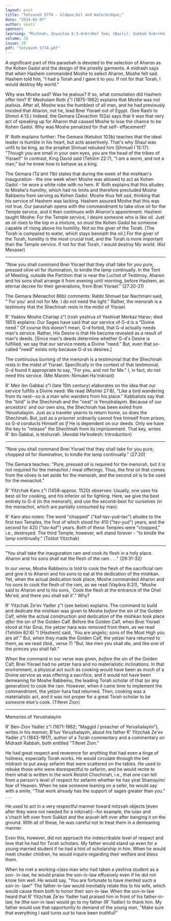 ```yaml
---
layout: post
title: "Tetzaveh 5774 - &ldquo;Oil and Water&rdquo;"
date: "2014-02-07"
author: skatz
sponsor: 
learning: "Mishnah: Zevachim 6:3-4<br>Daf Yomi (Bavli): Sukkah 5<br>Halachah: Mishnah Berurah 331:2-4"
volume: 28
issue: 20
pdf: "Tetzaveh 5774.pdf"
---
```


A significant part of this parashah is devoted to the selection of Aharon as the Kohen Gadol and the design of the priestly garments. A midrash says that when Hashem commanded Moshe to select Aharon, Moshe felt sad. Hashem told him, "I had a Torah and I gave it to you. If not for that Torah, I would destroy My world."

Why was Moshe sad? Was he jealous? If so, what consolation did Hashem offer him? R' Meshulam Roth z"l (1875-1962) explains that Moshe was not jealous. After all, Moshe was the humblest of all men, and he had previously insisted that Aharon, not he, lead Bnei Yisrael out of Egypt. (See Rashi to Shmot 4:13.) Indeed, the Gemara (Zevachim 102a) says that it was that very act of speaking up for Aharon that caused Moshe to lose the chance to be Kohen Gadol. Why was Moshe penalized for that self- effacement?

R' Roth explains further: The Gemara (Ketubot 103b) teaches that the ideal leader is humble in his heart, but acts assertively. That's why Shaul was unfit to be king, as the prophet Shmuel rebuked him (Shmuel I 15:17): "Though you are small in your own eyes, you are the head of the tribes of Yisrael!" In contrast, King David said (Tehilim 22:7), "I am a worm, and not a man," but he knew how to behave as a king.

The Gemara (Ta'anit 11b) states that during the week of the mishkan's inauguration - the one week when Moshe was allowed to act as Kohen Gadol - he wore a white robe with no hem. R' Roth explains that this alludes to Moshe's humility, which had no limits and therefore precluded Moshe Rabbeinu from serving as Kohen Gadol. Moshe thus felt sad, thinking that his service of Hashem was lacking. Hashem assured Moshe that this was not true. Our parashah opens with the commandment to take olive oil for the Temple service, and it then continues with Aharon's appointment. Hashem taught Moshe: For the Temple service, I desire someone who is like oil. Just as oil rises to the top in a mixture, so must the Kohen Gadol be someone capable of rising above his humility. Not so the giver of the Torah. \[The Torah is compared to water, which stays beneath the oil.\] For the giver of the Torah, humility is the most crucial trait, and the Torah is more important than the Temple service. If not for that Torah, I would destroy My world. (Kol Mevaser)

********

"Now you shall command Bnei Yisrael that they shall take for *you* pure, pressed olive oil for illumination, to kindle the lamp continually. In the Tent of Meeting, outside the Partition that is near the Luchot of Testimoy, Aharon and his sons shall arrange it from evening until morning, before Hashem, an eternal decree for their generations, from Bnei Yisrael." (27:20-21)

The Gemara (Menachot 86b) comments: Rabbi Shmuel bar Nachmani said, "`For you' and not for Me. I do not need the light." Rather, the menorah is a testimony that the Shechinah rests in the midst of Yisrael.

R' Yaakov Moshe Charlap z"l (rosh yeshiva of Yeshivat Merkaz Harav; died 1951) explains: Our Sages have said that our service of G-d is a "Divine need." Of course this doesn't mean, G-d forbid, that G-d actually needs man's service. Rather, His Desire is that He become revealed as a result of man's deeds. \[Since man's deeds determine whether G-d's Desire is fulfilled, we say that our service meets a Divine "need." But, even that so-called "need" exists only because G-d so desires.\]

The continuous burning of the menorah is a testimonial that the Shechinah rests in the midst of Yisrael. Specifically in the context of that testimonial, G-d found it appropriate to say, "For you, and not for Me." I, in fact, do not need this service. (Mei Marom: Nimukei Ha'mikraot)

 R' Meir ibn Gabbai z"l (late 15th century) elaborates on the idea that our service fulfills a Divine need: We read (Mishlei 27:8), "Like a bird wandering from its nest--so is a man who wanders from his place." Kabbalists say that the "bird" is the Shechinah and the "nest" is Yerushalayim. Because of our ancestors' and our own sins, the Shechinah has been exiled from Yerushalayim. Just as a traveler yearns to return home, so does the Shechinah. But, just as a prisoner ordinarily cannot free himself from prison, so G-d conducts Himself *as if* He is dependent on our deeds. Only we have the key to "release" the Shechinah from its imprisonment. That key, writes R' ibn Gabbai, is teshuvah. (Avodat Ha'kodesh: Introduction)

********

"Now you shall command Bnei Yisrael that they shall take for you pure, chopped oil for illumination, to kindle the lamp continually." (27:20)

The Gemara teaches: "Pure, pressed oil is required for the menorah, but it is not required for the menachot / meal offerings. Thus, the first oil that comes from the olives is set aside for the menorah, and the second oil is to be used for the menachot."

R' Yitzchak Karo z"l (1458-approx. 1520) observes: Usually, one uses his best oil for cooking, and his inferior oil for lighting. Here, we give the best entirely to G-d (in the menorah), and use the second-best for ourselves (in the menachot, which are partially consumed by man).

R' Karo also notes: The word "chopped" ("kaf-tav-yud-tav") alludes to the first two Temples, the first of which stood for 410 ("tav-yud") years, and the second for 420 ("tav-kaf") years. Both of these Temples were "chopped," i.e., destroyed. The third Temple, however, will stand forever - "to kindle the lamp continually." (Toldot Yitzchak)

********

"You shall take the inauguration ram and cook its flesh in a holy place. Aharon and his sons shall eat the flesh of the ram . . ." (29:31-32)

In our verse, Moshe Rabbeinu is told to cook the flesh of the sacrificial ram and give it to Aharon and his sons to eat at the dedication of the mishkan. Yet, when the actual dedication took place, Moshe commanded Aharon and his sons to cook the flesh of the ram, as we read (Vayikra 8:31), "Moshe said to Aharon and to his sons, `Cook the flesh at the entrance of the Ohel Mo'ed, and there you shall eat it'." Why?

R' Yitzchak Ze'ev Yadler z"l (see below) explains: The command to build and dedicate the mishkan was given to Moshe *before* the sin of the Golden Calf, while the actual construction and dedication of the mishkan took place *after* the sin of the Golden Calf. Before the Golden Calf, when Bnei Yisrael stood at Har Sinai, the yetzer hara was removed from them, as we read (Tehilim 82:6) "I \[Hashem\] said, `You are angelic; sons of the Most High you are all'." But, when they made the Golden Calf, the yetzer hara returned to them, as we read (ibid., verse 7) "But, like men you shall die, and like one of the princes you shall fall."

When the command in our verse was given, *before* the sin of the Golden Calf, Bnei Yisrael had no yetzer hara and no materialistic inclinations. In that environment, a physical act such as cooking would have been as much of a Divine service as was offering a sacrifice, and it would not have been demeaning for Moshe Rabbeinu, the leading Torah scholar of that (or any generation) to cook the ram. However, when it came time to implement the commandment, the yetzer hara had returned. Then, cooking was a materialistic act, and it was not proper for a great Torah scholar to be someone else's cook. (Tiferet Zion)

********

Memories of Yerushalayim

R' Ben-Zion Yadler z"l (1871-1962; "Maggid / preacher of Yerushalayim"), writes in his memoir, B'tuv Yerushalayim, about his father R' Yitzchak Ze'ev Yadler z"l (1843-1917), author of a Torah commentary and a commentary on Midrash Rabbah, both entitled "Tiferet Zion."

He had great respect and reverence for anything that had even a tinge of holiness, especially Torah works. He would circulate through the bet midrash to put away sefarim that were scattered on the tables. He used to rebuke those who were disrespectful to sefarim, and he would recite to them what is written in the work Reishit Chochmah, i.e., that one can tell from a person's level of respect for sefarim whether he has yirat Shamayim/ fear of Heaven. When he saw someone leaning on a sefer, he would say with a smile, "That work already has the support of sages greater than you." . . .

He used to act in a very respectful manner toward mitzvah objects \[even after they were not needed for a mitzvah\]--for example, the lulav and s'chach left over from Sukkot and the aravah left over after banging it on the ground. With all of these, he was careful not to treat them in a demeaning manner.

Even this, however, did not approach the indescribable level of respect and love that he had for Torah scholars. My father would stand up even for a young married student if he had a hint of scholarship in him. When he would meet cheder children, he would inquire regarding their welfare and bless them.

When he met a working-class man who had taken a yeshiva student as a son- in-law, he would praise the son-in-law effusively even if he did not know him well. He would say, "You are fortunate to have merited such a son-in- law!" The father-in-law would inevitably relate this to his wife, which would cause them both to honor their son-in-law. When the son-in-law heard that R' Yitzchak Ze'ev Yadler had praised him in front of his father-in-law, he (the son-in-law) would go to my father (R' Yadler) to thank him. My father would use that opportunity to demand of the young man, "Make sure that everything I said turns out to have been truthful!"

